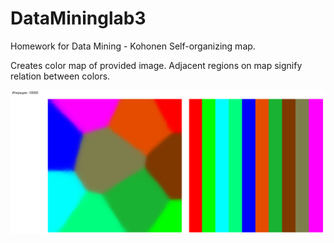 # DataMininglab3
Homework for Data Mining - Kohonen Self-organizing map.

Creates color map of provided image. Adjacent regions on map signify relation between colors. 

![10000 iterations](https://github.com/zvinch/DataMininglab3/blob/master/ScreenGrab.PNG)
